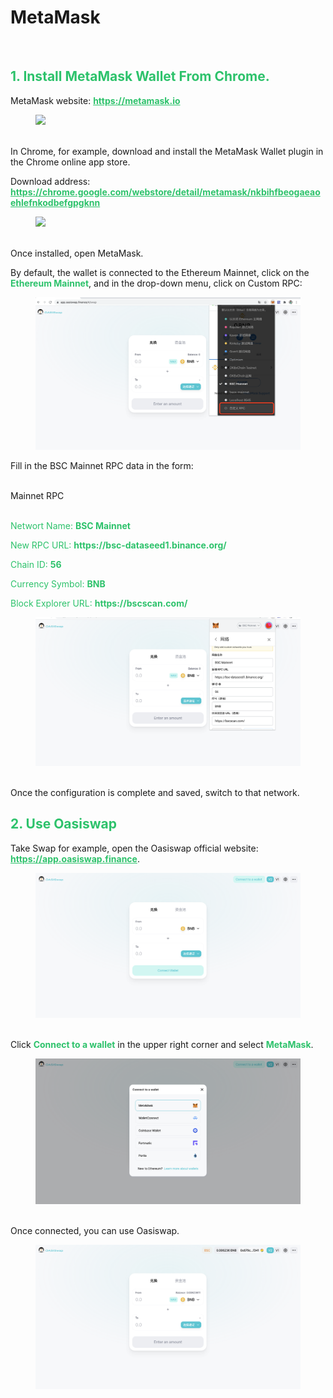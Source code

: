 # MetaMask
<p>&nbsp;</p>
<div class="reset-3c756112"> 
   <div class="reset-3c756112--pageBody-a91db4ac"> 
    <div class="reset-3c756112--container-960c7c26" data-editioncontainer="true"> 
     <div spellcheck="true" data-slate-editor="true" data-key="adc6bbba1e0e4886a80a25175e6f796e" data-gramm="false"> 
      <h2 class="blockHeadingContent-756c9114"><span class="text-4505230f--HeadingH700-04e1a2a3--textContentFamily-49a318e1" style="color: #2dc26b;">1. Install MetaMask Wallet From Chrome.</span></h2> 
      <p class="blockParagraph-544a408c" data-key="76d856d0df10463c8d11d673a02b520c"><span class="text-4505230f--TextH400-3033861f--textContentFamily-49a318e1"><span data-key="9ff1c37c0a3241f88f030684136fb68d">MetaMask website: </span><strong><span style="color: #2dc26b;"><a class="link-a079aa82--primary-53a25e66--link-faf6c434" style="color: #2dc26b;" href="https://metamask.io/" target="_blank" rel="noopener noreferrer" data-key="0703918cf6ce4c8f98a7a3162bc441de">https://metamask.io</a></span></strong><span data-key="83b5a92530254bed97eff53c9ca5ec74">​</span></span></p> 
      <div data-slate-void="true" data-key="3c4de3b6863d41d6ae123d05590be7b2"> 
       <div> 
        <figure class="reset-3c756112--figure-c0d4b308" contenteditable="false" data-key="3c4de3b6863d41d6ae123d05590be7b2"> 
         <div class="reset-3c756112--figureAlignCenter-2d9bf702"> 
          <div class="reset-3c756112--figureLayer-b6ab7c94">
           <img class="image-52799b3c" tabindex="0" src="https://gblobscdn.gitbook.com/assets%2F-MUH7nsSuZssh5HK4pK3%2F-MfaPUq24WJ-RI2d5669%2F-MfaPw2kuVLiyI5bZKef%2F%E6%88%AA%E5%B1%8F2021-07-27%20%E4%B8%8B%E5%8D%881.24.15.png?alt=media&amp;token=ad64bdb8-dd86-47dc-9c7d-537cff13682c" />
          </div> 
         </div> 
         <div class="reset-3c756112--figureAlignCenter-2d9bf702">
          &nbsp;
         </div> 
        </figure> 
       </div> 
      </div> 
      <p class="blockParagraph-544a408c" data-key="483b88b0c4854277975dd607783df930"><span class="text-4505230f--TextH400-3033861f--textContentFamily-49a318e1"><span data-key="503daad3f71142a4b97cb6b9ef777d51">In Chrome, for example, download and install the MetaMask Wallet plugin in the Chrome online app store.</span></span></p> 
      <p class="blockParagraph-544a408c" data-key="339428ad8e334756a51d15a56f406d5f"><span class="text-4505230f--TextH400-3033861f--textContentFamily-49a318e1"><span data-key="87a16e3307ad4523bc9e0848933e4786">Download address: </span><strong><span style="color: #2dc26b;"><a class="link-a079aa82--primary-53a25e66--link-faf6c434" style="color: #2dc26b;" href="https://chrome.google.com/webstore/detail/metamask/nkbihfbeogaeaoehlefnkodbefgpgknn" target="_blank" rel="noopener noreferrer" data-key="c61e00ef680f4c0db4f2c9175084d1a9">https://chrome.google.com/webstore/detail/metamask/nkbihfbeogaeaoehlefnkodbefgpgknn</a></span></strong><span data-key="63c9d7fcabbc4908815366f11719e8b2">​</span></span></p> 
      <div data-slate-void="true" data-key="3193ff39c34043fe824f8f128eb7c986"> 
       <div> 
        <figure class="reset-3c756112--figure-c0d4b308" contenteditable="false" data-key="3193ff39c34043fe824f8f128eb7c986"> 
         <div class="reset-3c756112--figureAlignCenter-2d9bf702"> 
          <div class="reset-3c756112--figureLayer-b6ab7c94">
           <img class="image-52799b3c" tabindex="0" src="https://gblobscdn.gitbook.com/assets%2F-MUH7nsSuZssh5HK4pK3%2F-MfcKwPDeGgNYXjnWmSX%2F-MfcLauAVxM5-rOm3jy_%2F%E7%BC%96%E7%BB%84.png?alt=media&amp;token=d6176611-5ff1-4075-a5b2-8943a22db8d8" />
          </div> 
         </div> 
         <div class="reset-3c756112--figureAlignCenter-2d9bf702">
          &nbsp;
         </div> 
        </figure> 
       </div> 
      </div> 
      <p class="blockParagraph-544a408c" data-key="d7fe999fc9d54a3f9af72065802c14d1"><span class="text-4505230f--TextH400-3033861f--textContentFamily-49a318e1"><span data-key="4cbd4b3f7931443b8784010388464de3">Once installed, open MetaMask.</span></span></p> 
      <p class="blockParagraph-544a408c" data-key="3c67d93dba9641a8b86a4164ab8828e0"><span class="text-4505230f--TextH400-3033861f--textContentFamily-49a318e1"><span data-key="15180b0cea2544bc8aea429b12e8c73e">By default, the wallet is connected to the Ethereum Mainnet, click on the <span style="color: #2dc26b;"><strong class="bold-3c254bd9" data-slate-leaf="true">Ethereum Mainnet</strong></span>, and in the drop-down menu, click on Custom RPC:</span></span></p> 
      <div data-slate-void="true" data-key="6341b717b4734d67b9edc269e2910760"> 
       <div> 
        <figure class="reset-3c756112--figure-c0d4b308" contenteditable="false" data-key="6341b717b4734d67b9edc269e2910760"> 
         <div class="reset-3c756112--figureAlignCenter-2d9bf702"> 
          <div class="reset-3c756112--figureLayer-b6ab7c94">
           <img class="image-52799b3c" tabindex="0" src="images/metamask1.png" />
          </div> 
         </div> 
        </figure> 
       </div> 
      </div> 
      <p class="blockParagraph-544a408c" data-key="e102964c15c84f7e832570ffc11a75cd"><span class="text-4505230f--TextH400-3033861f--textContentFamily-49a318e1"><span data-key="e520ad26ca0646a5bf73da060e1d848b">Fill in the BSC Mainnet RPC data in the form: </span></span></p> 
      <div class="reset-3c756112--tabs-4505230f--tabs-ed73a86a"> 
       <div class="reset-3c756112--tabsHeader-494da09d"> 
        <div class="reset-3c756112--tabsHeaderContainer-3cead3c2" contenteditable="false"> 
         <div class="reset-3c756112--tabsHeaderContent-5e26ff2c"> 
          <div class="reset-3c756112--tabsItem-488dd212--tabsItemActive-7bf3ed3d--UIH300-2063425d" tabindex="0" role="button"> 
           <div class="reset-3c756112--flexPadding-61045e34">
            &nbsp;
           </div> 
           <div class="reset-3c756112--tabInner-1de1736f"> 
            <div class="reset-3c756112">
             <span class="text-4505230f--UIH300-2063425d--textContentFamily-49a318e1">Mainnet RPC</span>
            </div> 
           </div> 
           <div class="reset-3c756112--flexPadding-61045e34">
            &nbsp;
           </div> 
          </div> 
         </div> 
        </div> 
       </div> 
       <div class="reset-3c756112--tabsBody-4302e708--tabItem-5701f78d"> 
        <div class="reset-3c756112--tabsItemBody-2814c950--tabsItemBodyActive-41e173d5"> 
         <div class="reset-3c756112--tabsItemBodyInner-f749d4b8"> 
          <div class="reset-3c756112" data-key="d92b81bd524d458d96c140eb4f295422"> 
           <p class="blockParagraph-544a408c" data-key="5055045d670543cb9521a3a65a66b458"><span class="text-4505230f--TextH400-3033861f--textContentFamily-49a318e1" style="color: #2dc26b;">Networt Name: <strong>BSC Mainnet</strong></span></p> 
           <p class="blockParagraph-544a408c" data-key="ece2941be9d54cc58a51971b00c51175"><span class="text-4505230f--TextH400-3033861f--textContentFamily-49a318e1" style="color: #2dc26b;">New RPC URL: <strong>https://bsc-dataseed1.binance.org/</strong>​</span></p> 
           <p class="blockParagraph-544a408c" data-key="e7cf996c78234436ae9bce18d374ff06"><span class="text-4505230f--TextH400-3033861f--textContentFamily-49a318e1" style="color: #2dc26b;">Chain ID: <strong>56</strong></span></p> 
           <p class="blockParagraph-544a408c" data-key="065a00db3ca44fb5ba3e5b86b5621c33"><span class="text-4505230f--TextH400-3033861f--textContentFamily-49a318e1" style="color: #2dc26b;">Currency Symbol: <strong>BNB</strong></span></p> 
           <p class="blockParagraph-544a408c" data-key="c94978bb4d444b2c835e58fedafca116"><span class="text-4505230f--TextH400-3033861f--textContentFamily-49a318e1" style="color: #2dc26b;">Block Explorer URL: <strong>https://bscscan.com/</strong>​</span></p> 
          </div> 
         </div> 
        </div> 
       </div> 
      </div> 
      <div data-slate-void="true" data-key="cb0c82f813d84ad2b7f04aafdf2d1f53"> 
       <div> 
        <figure class="reset-3c756112--figure-c0d4b308" contenteditable="false" data-key="cb0c82f813d84ad2b7f04aafdf2d1f53"> 
         <div class="reset-3c756112--figureAlignCenter-2d9bf702"> 
          <div class="reset-3c756112--figureLayer-b6ab7c94">
           <img class="image-52799b3c" tabindex="0" src="images/metamask2.png" />
          </div> 
         </div> 
         <div class="reset-3c756112--figureAlignCenter-2d9bf702">
          &nbsp;
         </div> 
        </figure> 
       </div> 
      </div> 
      <p class="blockParagraph-544a408c" data-key="a0fd5b39ed6848a595e0ce0a7aaa422f"><span class="text-4505230f--TextH400-3033861f--textContentFamily-49a318e1"><span data-key="2ba51c2c2e2c4db49aa780dd927b4a8f">Once the configuration is complete and saved, switch to that network.</span></span></p> 
      <h2 class="blockHeadingContent-756c9114"><span class="text-4505230f--HeadingH700-04e1a2a3--textContentFamily-49a318e1" style="color: #2dc26b;">2. Use Oasiswap</span></h2> 
      <p class="blockParagraph-544a408c" data-key="98d4288256db4832878f1d54c5d14468"><span class="text-4505230f--TextH400-3033861f--textContentFamily-49a318e1"><span data-key="adb836053e994604aeba698df11382cd">Take Swap for example, open the <span class="text-4505230f--HeadingH700-04e1a2a3--textContentFamily-49a318e1">Oasiswap</span> official website: </span><strong><span style="color: #2dc26b;"><a class="link-a079aa82--primary-53a25e66--link-faf6c434" style="color: #2dc26b;" href="https://app.oasiswap.finance/" target="_blank" rel="noopener" data-key="b00fbd3d82bd433d83359b8b680a95e9">https://app.oasiswap.finance</a></span></strong><span data-key="58ae766d818f4199abf08b0a6d3b2054">.</span></span></p> 
      <div data-slate-void="true" data-key="f3a7a0b8e550465e84a8324985bba04d"> 
       <div> 
        <figure class="reset-3c756112--figure-c0d4b308" contenteditable="false" data-key="f3a7a0b8e550465e84a8324985bba04d"> 
         <div class="reset-3c756112--figureAlignCenter-2d9bf702"> 
          <div class="reset-3c756112--figureLayer-b6ab7c94">
           <img class="image-52799b3c" tabindex="0" src="images/metamask3.png" />
          </div> 
         </div> 
         <div class="reset-3c756112--figureAlignCenter-2d9bf702">
          &nbsp;
         </div> 
        </figure> 
       </div> 
      </div> 
      <p class="blockParagraph-544a408c" data-key="46ee1bdf9a5345ed9306009ad00fd41c"><span class="text-4505230f--TextH400-3033861f--textContentFamily-49a318e1"><span data-key="9b038874507143d08a92217f16b04f77">Click <span style="color: #2dc26b;"><strong class="bold-3c254bd9" data-slate-leaf="true">Connect to a wallet</strong></span> in the upper right corner and select <span style="color: #2dc26b;"><strong class="bold-3c254bd9" data-slate-leaf="true">MetaMask</strong></span>.</span></span></p> 
      <div data-slate-void="true" data-key="633ebf73a2f44accb30e30dd1f77c1b4"> 
       <div> 
        <figure class="reset-3c756112--figure-c0d4b308" contenteditable="false" data-key="633ebf73a2f44accb30e30dd1f77c1b4"> 
         <div class="reset-3c756112--figureAlignCenter-2d9bf702"> 
          <div class="reset-3c756112--figureLayer-b6ab7c94">
           <img class="image-52799b3c" tabindex="0" src="images/metamask4.png" />
          </div> 
         </div> 
         <div class="reset-3c756112--figureAlignCenter-2d9bf702">
          &nbsp;
         </div> 
        </figure> 
       </div> 
      </div> 
      <p class="blockParagraph-544a408c" data-key="c379b8459b0540b28093ba883220805b"><span class="text-4505230f--TextH400-3033861f--textContentFamily-49a318e1"><span data-key="f03f36110baa448498eeddd77de66d58">Once connected, you can use Oasiswap.</span></span></p> 
      <div data-slate-void="true" data-key="a57305d1bafa4a5f886204b3347ca9ec"> 
       <div> 
        <figure class="reset-3c756112--figure-c0d4b308" contenteditable="false" data-key="a57305d1bafa4a5f886204b3347ca9ec"> 
         <div class="reset-3c756112--figureAlignCenter-2d9bf702"> 
          <div class="reset-3c756112--figureLayer-b6ab7c94">
           <img class="image-52799b3c" tabindex="0" src="images/metamask5.png" />
          </div> 
         </div> 
         <div class="reset-3c756112--figureAlignCenter-2d9bf702">
          &nbsp;
         </div> 
        </figure> 
       </div> 
      </div> 
     </div> 
    </div> 
   </div> 
  </div> 
  <div class="reset-3c756112--pageFooter-f1d5e2b0"> 
   <div class="reset-3c756112"> 
    <div class="reset-3c756112--navPagesLinks-67bea901"> 
     <div class="reset-3c756112--cardIcon-5b647d22">
      &nbsp;
     </div> 
     <div class="reset-3c756112--cardBody-25dca3b1--cardPreviousBody-79f02c06">
      &nbsp;
     </div> 
    </div> 
   </div> 
</div>  
